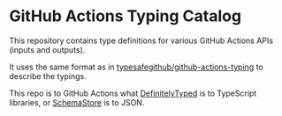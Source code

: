 # GitHub Actions Typing Catalog

This repository contains type definitions for various GitHub Actions APIs (inputs and outputs).

It uses the same format as in [typesafegithub/github-actions-typing](https://github.com/typesafegithub/github-actions-typing) to describe the typings.

This repo is to GitHub Actions what [DefinitelyTyped](https://github.com/DefinitelyTyped/DefinitelyTyped) is to TypeScript libraries, or [SchemaStore](https://github.com/SchemaStore/schemastore) is to JSON.
